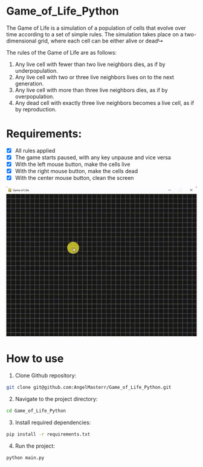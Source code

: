 # Game_of_Life_Python

The Game of Life is a simulation of a population of cells that evolve over time according to a set of simple rules. The simulation takes place on a two-dimensional grid, where each cell can be either alive or dead↳

The rules of the Game of Life are as follows:

1. Any live cell with fewer than two live neighbors dies, as if by underpopulation.
2. Any live cell with two or three live neighbors lives on to the next generation.
3. Any live cell with more than three live neighbors dies, as if by overpopulation.
4. Any dead cell with exactly three live neighbors becomes a live cell, as if by reproduction.

# Requirements:

- [x] All rules applied
- [x] The game starts paused, with any key unpause and vice versa
- [x] With the left mouse button, make the cells live
- [x] With the right mouse button, make the cells dead
- [x] With the center mouse button, clean the screen

![Alt Text](clip_Game_of_Life.gif)

# How to use

1. Clone Github repository:

```bash
git clone git@github.com:AngelMasterr/Game_of_Life_Python.git
```

2. Navigate to the project directory:

```bash
cd Game_of_Life_Python
```

3. Install required dependencies:

```bash
pip install -r requirements.txt
```

4. Run the project:

```bash
python main.py
```
